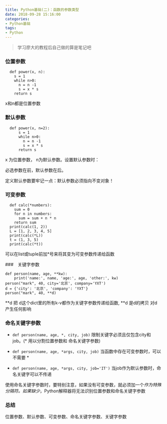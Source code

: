 ```yaml
---
title: Python基础(二)：函数的参数类型
date: 2018-09-28 15:16:00
categories:
- Python基础
tags: 
- Python
---
```


> 学习廖大的教程后自己做的算是笔记吧

### 位置参数

```
  def power(x, n):
    s = 1
    while n>0:
      n = n -1 
      s = x * s
    return s
```

  x和n都是位置参数
  
  <!--more-->

### 默认参数
```
  def power(x, n=2):
      s = 1
      while n>0:
        n = n -1 
        s = x * s
      return s
```
  
  x 为位置参数， n为默认参数。设置默认参数时：
  
  必选参数在前，默认参数在后。
  
  定义默认参数要牢记一点：默认参数必须指向不变对象！

### 可变参数

```
  def calc(*numbers):
    sum = 0
    for n in numbers:
      sum = sum + n * n
    return sum
  print(calc(1, 2))
  L = [1, 2, 3, 4, 5]
  print(calc(*L))
  t = (1, 3, 5)
  print(calc(*t))
```
  
  可以在list或tuple前加*号来将其变为可变参数传递给函数

###　关键字参数

```
def person(name, age, **kw):
    print('name:', name, 'age:', age, 'other:', kw)
person("mark", 40, city='北京', company='YXT')
d = {'city': '北京', 'company': 'YXT'}
person("mark", 40, **d)
```

  **d 把 d这个dict里的所有k-v都作为关键字参数传递给函数, **d 是d的拷贝 对d产生任何影响 
  
### 命名关键字参数

  + `def person(name, age, *, city, job)` 限制关键字必须且仅包含city和job。(* 用以分割位置参数和 命名关键字参数)
  
  + `def person(name, age, *args, city, job)` 当函数中存在可变参数时，可以不需要 *  
  
  + `def person(name, age, *args, city, job='IT')` 当job作为默认参数时，命名关键字可以不传递
  
  使用命名关键字参数时，要特别注意，如果没有可变参数，就必须加一个*作为特殊分隔符。如果缺少*，Python解释器将无法识别位置参数和命名关键字参数


### 总结

  位置参数、默认参数、可变参数、命名关键字参数、关键字参数
  
    
  